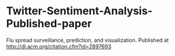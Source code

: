 # Twitter-Sentiment-Analysis-Published-paper
Flu spread surveillance, prediction, and visualization.
Published at http://dl.acm.org/citation.cfm?id=2897693 

